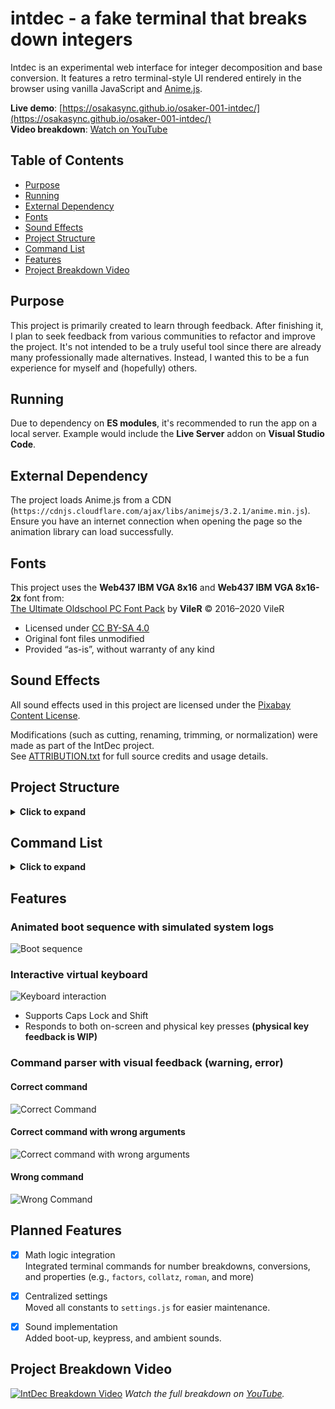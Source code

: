 # intdec - a fake terminal that breaks down integers

Intdec is an experimental web interface for integer decomposition and base conversion. It features a retro terminal-style UI rendered entirely in the browser using vanilla JavaScript and [Anime.js](https://animejs.com/).

**Live demo**: [https://osakasync.github.io/osaker-001-intdec/](https://osakasync.github.io/osaker-001-intdec/)<br />
**Video breakdown**: [Watch on YouTube](https://www.youtube.com/watch?v=LBKzO0RLMj8)

## Table of Contents

- [Purpose](#purpose)
- [Running](#running)
- [External Dependency](#external-dependency)
- [Fonts](#fonts)
- [Sound Effects](#sound-effects)
- [Project Structure](#project-structure)
- [Command List](#command-list)
- [Features](#features)
- [Project Breakdown Video](#project-breakdown-video)

## Purpose

This project is primarily created to learn through feedback. After finishing it, I plan to seek feedback from various communities to refactor and improve the project. It's not intended to be a truly useful tool since there are already many professionally made alternatives. Instead, I wanted this to be a fun experience for myself and (hopefully) others.

## Running

Due to dependency on **ES modules**, it's recommended to run the app on a local server. Example would include the **Live Server** addon on **Visual Studio Code**.

## External Dependency

The project loads Anime.js from a CDN (`https://cdnjs.cloudflare.com/ajax/libs/animejs/3.2.1/anime.min.js`). Ensure you have an internet connection when opening the page so the animation library can load successfully.

## Fonts

This project uses the **Web437 IBM VGA 8x16** and **Web437 IBM VGA 8x16-2x** font from:  
[The Ultimate Oldschool PC Font Pack](http://int10h.org/oldschool-pc-fonts/) by **VileR** © 2016–2020 VileR

- Licensed under [CC BY-SA 4.0](https://creativecommons.org/licenses/by-sa/4.0/)
- Original font files unmodified
- Provided “as-is”, without warranty of any kind

## Sound Effects

All sound effects used in this project are licensed under the [Pixabay Content License](https://pixabay.com/service/license/).

Modifications (such as cutting, renaming, trimming, or normalization) were made as part of the IntDec project.  
See [ATTRIBUTION.txt](./assets/sounds/ATTRIBUTION.txt) for full source credits and usage details.

## Project Structure

<details><summary><strong>Click to expand</strong></summary>

```bash
intdec/
├── index.html                  # Entry point of the application
├── .gitignore
├── README.md                   # Project documentation (this file)
├── assets/
│   ├── fonts/                  # Web437 IBM VGA font files + font license
│   │   ├── Web437_IBM_VGA_8x16.woff
│   │   ├── Web437_IBM_VGA_8x16-2x.woff
│   │   ├── FONT_LICENSE.TXT
│   │   └── FONT_README.TXT
│   ├── js/
│   │   ├── core/
│   │   │   ├── ambient/        # Background ambient
│   │   │   ├── boot/           # Fake boot sequence
│   │   │   ├── keyboard/       # Virtual keyboard
│   │   │   ├── parser/         # Command parser
│   │   │   ├── sound/
│   │   │   ├── decomposer.js
│   │   │   ├── feedback.js     # Visual warning/error feedback
│   │   │   ├── main.js
│   │   │   ├── settings.js     # Global settings
│   │   │   ├── ui.js
│   │   │   └── utils.js
│   │   └── logic/
│   │       ├── baseconverter.js
│   │       └── intdecomposer.js
│   ├── sounds/
│   │   ├── ambience/
│   │   ├── boot/
│   │   ├── error/
│   │   ├── keyboard/
│   │   ├── mouse/
│   │   └── ATTRIBUTION.txt
│   └── styles/
│       └── style.css           # Terminal layout and visual style
```

</details>

## Command List

<details><summary><strong>Click to expand</strong></summary>

| Command                    | Description                        |
| -------------------------- | ---------------------------------- |
| `binary <number>`          | returns binary representation      |
| `octal <number>`           | returns octal representation       |
| `hex <number>`             | returns hexadecimal representation |
| `base <number> <base>`     | converts number to a given base    |
| `digitsum <number>`        | sum of digits                      |
| `bitlength <number>`       | bit length of number               |
| `ispalindrome <number>`    | is it a palindrome?                |
| `isperfectsquare <number>` | is it a perfect square?            |
| `isprime <number>`         | is it prime?                       |
| `poweroftwo <number>`      | is it a power of two?              |
| `factors <number>`         | prime factorization                |
| `divisors <number>`        | all divisors of number             |
| `collatz <number>`         | collatz step count                 |
| `scientific <number>`      | scientific notation                |
| `unicode <number>`         | unicode character                  |
| `roman <number>`           | roman numeral                      |
| `funfact <number>`         | trivia for that number             |
| `summary <number>`         | full breakdown                     |
| `cls`                      | clears the output window           |
| `mute`                     | mutes/unmutes the sound effects    |

</details>

## Features

### Animated boot sequence with simulated system logs

![Boot sequence](https://github.com/user-attachments/assets/625ac92f-1cdf-4e54-a5d6-433407bec769)

### Interactive virtual keyboard

![Keyboard interaction](https://github.com/user-attachments/assets/fa84f326-fff4-48ff-9942-f8981fd57b5f)

- Supports Caps Lock and Shift
- Responds to both on-screen and physical key presses **(physical key feedback is WIP)**

### Command parser with visual feedback (warning, error)

#### Correct command

![Correct Command](https://github.com/user-attachments/assets/98ac9383-98cc-4f40-a914-42ad879dab4d)

#### Correct command with wrong arguments

![Correct command with wrong arguments](https://github.com/user-attachments/assets/08d6cd94-c990-4e5f-ac53-bdc79ccc9d4d)

#### Wrong command

![Wrong Command](https://github.com/user-attachments/assets/4506baf0-4981-44ee-a276-ec89d3b37557)

## Planned Features

- [x] Math logic integration  
       Integrated terminal commands for number breakdowns, conversions, and properties (e.g., `factors`, `collatz`, `roman`, and more)

- [x] Centralized settings  
       Moved all constants to `settings.js` for easier maintenance.

- [x] Sound implementation  
       Added boot-up, keypress, and ambient sounds.

## Project Breakdown Video

[<img src="https://github.com/user-attachments/assets/130dfc14-6ab6-4672-9178-ef739714c994" alt="IntDec Breakdown Video"/>](https://www.youtube.com/watch?v=LBKzO0RLMj8)
*Watch the full breakdown on [YouTube](https://www.youtube.com/watch?v=LBKzO0RLMj8).*


